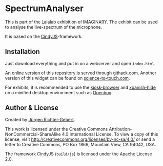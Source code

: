 # SpectrumAnalyser

This is part of the Lalalab exhibition of [IMAGINARY](https://lalalab.imaginary.org).
The exhibit can be used to analyse the live-spectrum of the microphone.

It is based on the [CindyJS](https://cindyjs.org)-framework.

## Installation

Just download everything and put in on a webserver and open `index.html`.

An [online version](https://raw.githack.com/CindyJS/SpectrumAnalyser/master/index.html) of this repository is served through githack.com.  Another version of this widget can be found on [science-to-touch.com](http://science-to-touch.com/LaLaLab/SpectrumAnalyser/).

For exhibits, it is recommended to use the [kiosk-browser](https://github.com/IMAGINARY/kiosk-browser) and [xbanish-hide](https://github.com/IMAGINARY/xbanish-hide) on a minified desktop environment such as [Openbox](http://openbox.org/wiki/Main_Page).

## Author & License
Created by [Jürgen Richter-Gebert](https://geo.ma.tum.de/en/people/juergen-richter-gebert.html).

This work is licensed under the Creative Commons Attribution-NonCommercial-ShareAlike 4.0 International License. To view a copy of this license, visit http://creativecommons.org/licenses/by-nc-sa/4.0/ or send a letter to Creative Commons, PO Box 1866, Mountain View, CA 94042, USA.

The framework CindyJS (`build/js`) is licensed under the Apache License 2.0.
